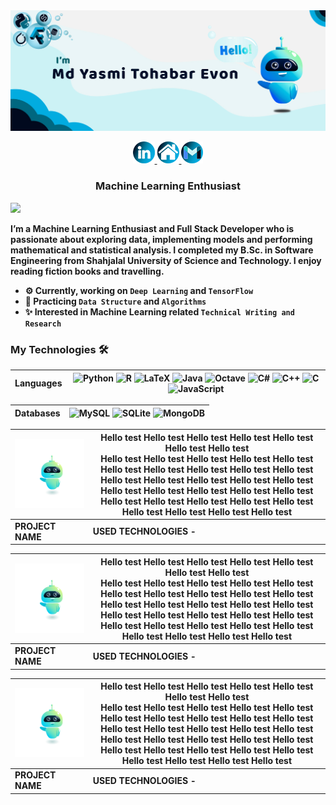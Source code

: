 <!-- MYTE GitHub Poster -->
<div class="github_poster">
    <img src="assets/github_poster.jpg" alt="">
</div>

<!-- Social Links design -->
<p align = "center">
    <a href = "https://www.linkedin.com/in/myte/" target="_blank">
        <img src="assets/linkedin.png" alt = "LinkedIn Icon">
    </a>
    <a href="#" target="_blank">
        <img src="assets/personal_website.png" alt = "Personal Website Icon">
    </a>
    <a href="https://mail.google.com/mail/?view=cm&fs=1&to=yasmi.tohabar@gmail.com" target="_blank">
        <img src="assets/gmail.png" alt = "Gmail Icon">
    </a>
</p>

<!-- Title  -->
<h3 align = "center"><b>Machine Learning Enthusiast</h3>

[![](https://visitcount.itsvg.in/api?id=myte21&icon=5&color=12)](https://visitcount.itsvg.in)

<!-- About Me  -->
I’m a **Machine Learning Enthusiast** and Full Stack Developer who is passionate about exploring data, 
implementing models and performing mathematical and statistical analysis. I completed my B.Sc. in 
**Software Engineering** from Shahjalal University of Science and Technology. I enjoy reading fiction books and travelling.

* ⚙️ Currently, working on `Deep Learning` and `TensorFlow`
* 📒 Practicing `Data Structure` and `Algorithms`
* ✨ Interested in **Machine Learning** related `Technical Writing and Research` 

<!-- Technologies -->
### My Technologies 🛠️
<!-- Languages -->
| **Languages** | ![Python](https://img.shields.io/badge/python-3670A0?style=for-the-badge&logo=python&logoColor=ffdd54)  ![R](https://img.shields.io/badge/r-%23276DC3.svg?style=for-the-badge&logo=r&logoColor=white) ![LaTeX](https://img.shields.io/badge/latex-%23008080.svg?style=for-the-badge&logo=latex&logoColor=white) ![Java](https://img.shields.io/badge/java-%23ED8B00.svg?style=for-the-badge&logo=java&logoColor=white) ![Octave](https://img.shields.io/badge/OCTAVE-darkblue?style=for-the-badge&logo=octave&logoColor=fcd683) ![C#](https://img.shields.io/badge/c%23-%23239120.svg?style=for-the-badge&logo=c-sharp&logoColor=white) ![C++](https://img.shields.io/badge/c++-%2300599C.svg?style=for-the-badge&logo=c%2B%2B&logoColor=white) ![C](https://img.shields.io/badge/c-%2300599C.svg?style=for-the-badge&logo=c&logoColor=white) ![JavaScript](https://img.shields.io/badge/javascript-%23323330.svg?style=for-the-badge&logo=javascript&logoColor=%23F7DF1E) |
|---------------|----------------------------------------------------------------------------------------------------------------------------------------------------------------------------------------------------------------------------------------------------------------------------------------------------------------------------------------------------------------------------------------------------------------------------------------------------------------------------------------------------------------------------------------------------------------------------------------------------------------------------------------------------------------------------------------------------------------------------------------------------------------------------------------------------------------------------------------------------------------------------------------------------------------------------------------------------------------------------|

<!-- Databases -->
| **Databases** | ![MySQL](https://img.shields.io/badge/mysql-%2300f.svg?style=for-the-badge&logo=mysql&logoColor=white) ![SQLite](https://img.shields.io/badge/sqlite-%2307405e.svg?style=for-the-badge&logo=sqlite&logoColor=white) ![MongoDB](https://img.shields.io/badge/MongoDB-%234ea94b.svg?style=for-the-badge&logo=mongodb&logoColor=white) |
|:-------------:|-------------------------------------------------------------------------------------------------------------------------------------------------------------------------------------------------------------------------------------------------------------------------------------------------------------------------------------|


<!-- ML / DL -->


<!-- Framework, Platforms & Libraries -->




<!-- Top 3 Selected Projects -->
<!-- FIRST PROJECT:  -->
| <img src="assets/robot.png" style="width: 400px;" alt=""> | Hello test Hello test Hello test Hello test Hello test Hello test Hello test <br/>Hello test Hello test Hello test Hello test Hello test Hello test Hello test Hello test Hello test Hello test Hello test Hello test Hello test Hello test Hello test Hello test Hello test Hello test Hello test Hello test Hello test Hello test Hello test Hello test Hello test Hello test Hello test Hello test Hello test |
|-----------------------------------------------------------|------------------------------------------------------------------------------------------------------------------------------------------------------------------------------------------------------------------------------------------------------------------------------------------------------------------------------------------------------------------------------------------------------------------|
| <b>PROJECT NAME                                           | USED TECHNOLOGIES - <img src="https://www.vectorlogo.zone/logos/pytorch/pytorch-icon.svg" style="width: 20px;" alt="">                                                                                                                                                                                                                                                                                           |

<!-- SECOND PROJECT:  -->
| <img src="assets/robot.png" style="width: 400px;" alt=""> | Hello test Hello test Hello test Hello test Hello test Hello test Hello test <br/>Hello test Hello test Hello test Hello test Hello test Hello test Hello test Hello test Hello test Hello test Hello test Hello test Hello test Hello test Hello test Hello test Hello test Hello test Hello test Hello test Hello test Hello test Hello test Hello test Hello test Hello test Hello test Hello test Hello test |
|-----------------------------------------------------------|------------------------------------------------------------------------------------------------------------------------------------------------------------------------------------------------------------------------------------------------------------------------------------------------------------------------------------------------------------------------------------------------------------------|
| <b>PROJECT NAME                                           | USED TECHNOLOGIES - <img src="https://www.vectorlogo.zone/logos/pytorch/pytorch-icon.svg" style="width: 20px;" alt="">                                                                                                                                                                                                                                                                                           |

<!-- THIRD PROJECT:  -->
| <img src="assets/robot.png" style="width: 400px;" alt=""> | Hello test Hello test Hello test Hello test Hello test Hello test Hello test <br/>Hello test Hello test Hello test Hello test Hello test Hello test Hello test Hello test Hello test Hello test Hello test Hello test Hello test Hello test Hello test Hello test Hello test Hello test Hello test Hello test Hello test Hello test Hello test Hello test Hello test Hello test Hello test Hello test Hello test |
|-----------------------------------------------------------|------------------------------------------------------------------------------------------------------------------------------------------------------------------------------------------------------------------------------------------------------------------------------------------------------------------------------------------------------------------------------------------------------------------|
| <b>PROJECT NAME                                           | USED TECHNOLOGIES - <img src="https://www.vectorlogo.zone/logos/pytorch/pytorch-icon.svg" style="width: 20px;" alt="">                                                                                                                                                                                                                                                                                           |